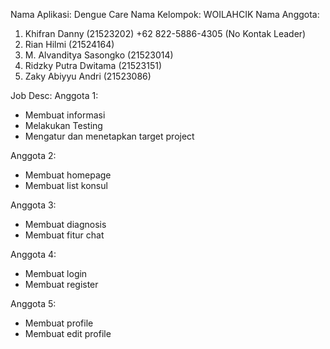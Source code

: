 
Nama Aplikasi:  Dengue Care
Nama Kelompok: WOILAHCIK
Nama Anggota:
1) Khifran Danny (21523202)  +62 822-5886-4305 (No Kontak Leader)
2) Rian Hilmi (21524164)
3) M. Alvanditya Sasongko (21523014)
4) Ridzky Putra Dwitama (21523151)
5) Zaky Abiyyu Andri (21523086)

Job Desc:
Anggota 1:
 - Membuat informasi
 - Melakukan Testing
 - Mengatur dan menetapkan target project
   
Anggota 2:
 - Membuat homepage
 - Membuat list konsul

Anggota 3:
- Membuat diagnosis
- Membuat fitur chat

Anggota 4:
- Membuat login
- Membuat register

Anggota 5:
- Membuat profile
- Membuat edit profile 
